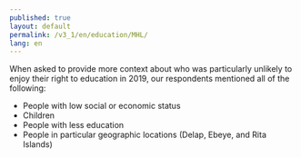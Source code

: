 ```yaml
---
published: true
layout: default
permalink: /v3_1/en/education/MHL/
lang: en
---
```

When asked to provide more context about who was particularly unlikely to enjoy their right to education in 2019, our respondents mentioned all of the following: 

- People with low social or economic status 
- Children 
- People with less education 
- People in particular geographic locations (Delap, Ebeye, and Rita Islands)
